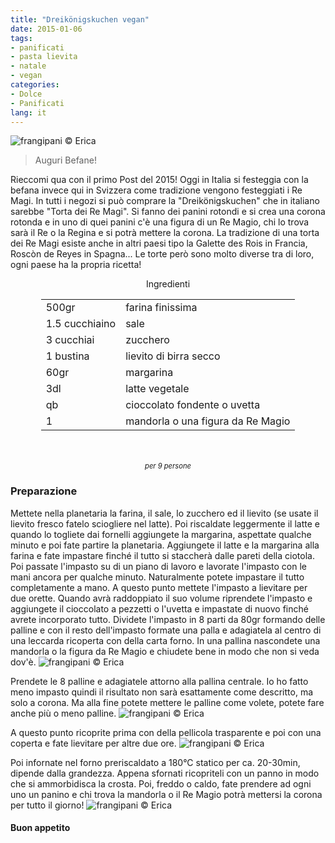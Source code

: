 ```yaml
---
title: "Dreikönigskuchen vegan"
date: 2015-01-06
tags:
- panificati
- pasta lievita
- natale
- vegan
categories:
- Dolce
- Panificati
lang: it
---
```

![](header.jpg "frangipani © Erica")

> Auguri Befane!

Rieccomi qua con il primo Post del 2015! Oggi in Italia si festeggia con la befana invece qui in Svizzera come tradizione vengono festeggiati i Re Magi. In tutti i negozi si può comprare la "Dreikönigskuchen" che in italiano sarebbe "Torta dei Re Magi". Si fanno dei panini rotondi e si crea una corona rotonda e in uno di quei panini c'è una figura di un Re Magio, chi lo trova sarà il Re o la Regina e si potrà mettere la corona. La tradizione di una torta dei Re Magi esiste anche in altri paesi tipo la Galette des Rois in Francia, Roscòn de Reyes in Spagna... Le torte però sono molto diverse tra di loro, ogni paese ha la propria ricetta!


<div id="wrapper" style="text-align: center">
  <div id="yourdiv" style="display: inline-block;">
    <div class="ingredients">
      <div class="ingredients-title">Ingredienti</div>
      <table>
        <tbody>
          </tr>
          <tr>
            <td>500gr</td>
            <td>farina finissima</td>
          </tr>
          <tr>
            <td>1.5 cucchiaino</td>
            <td>sale</td>
          </tr>
          <tr>
            <td>3 cucchiai</td>
            <td>zucchero</td>
          </tr>
          <tr>
            <td>1 bustina</td>
            <td>lievito di birra secco</td>
          </tr>
          <tr>
            <td>60gr</td>
            <td>margarina</td>
          </tr>
          <tr>
            <td>3dl</td>
            <td>latte vegetale</td>
          </tr>
          <tr>
            <td>qb</td>
            <td>cioccolato fondente o uvetta</td>
          </tr>
          <tr>
            <td>1</td>
            <td>mandorla o una figura da Re Magio</td>     
          </tr>
        </tbody>
      </table>
      <br></br>
      <i class="pull-right" style="font-size: 80%;">per 9 persone</i>
    </div>
  </div>
</div>


<h3>
  <font color="grey">
    <i class="fa fa-cogs"></i>
  </font> Preparazione
</h3>

Mettete nella planetaria la farina, il sale, lo zucchero ed il lievito (se usate il lievito fresco fatelo sciogliere nel latte). Poi riscaldate leggermente il latte e quando lo togliete dai fornelli aggiungete la margarina, aspettate qualche minuto e poi fate partire la planetaria. Aggiungete il latte e la margarina alla farina e fate impastare finché il tutto si staccherà dalle pareti della ciotola. Poi passate l'impasto su di un piano di lavoro e lavorate l'impasto con le mani ancora per qualche minuto. Naturalmente potete impastare il tutto completamente a mano. A questo punto mettete l'impasto a lievitare per due orette. Quando avrà raddoppiato il suo volume riprendete l'impasto e aggiungete il cioccolato a pezzetti o l'uvetta e impastate di nuovo finché avrete incorporato tutto. Dividete l'impasto in 8 parti da 80gr formando delle palline e con il resto dell'impasto formate una palla e adagiatela al centro di una leccarda ricoperta con della carta forno. In una pallina nascondete una mandorla o la figura da Re Magio e chiudete bene in modo che non si veda dov'è.
![](remagio.jpg "frangipani © Erica")

Prendete le 8 palline e adagiatele attorno alla pallina centrale. Io ho fatto meno impasto quindi il risultato non sarà esattamente come descritto, ma solo a corona. Ma alla fine potete mettere le palline come volete, potete fare anche più o meno palline.
![](corona.jpg "frangipani © Erica")

A questo punto ricoprite prima con della pellicola trasparente e poi con una coperta e fate lievitare per altre due ore.
![](infornare.jpg "frangipani © Erica")

Poi infornate nel forno preriscaldato a 180°C statico per ca. 20-30min, dipende dalla grandezza. Appena sfornati ricopriteli con un panno in modo che si ammorbidisca la crosta. Poi, freddo o caldo, fate prendere ad ogni uno un panino e chi trova la mandorla o il Re Magio potrà mettersi la corona per tutto il giorno!
![](risultato.jpg "frangipani © Erica")


<h4>Buon appetito
  <font color="red">
    <i class="fa fa-smile-o"></i>
  </font>
</h4>
